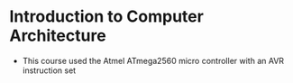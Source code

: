 # Introduction to Computer Architecture
- This course used the Atmel ATmega2560 micro controller with an AVR instruction set
